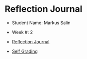 # Reflection Journal

- Student Name: Markus Salin
- Week #: 2

- [Reflection Journal](./Journal.md)
- [Self Grading](../../Self-Grading.md)
